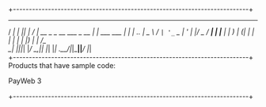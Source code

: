 +--------------------------------------------------------------------------+
   ____     _  _     ____                        _           
  / ___|  _| || |_  / ___|  __ _ _ __ ___  _ __ | | ___  ___ 
 | |     |_  ..  _| \___ \ / _` | '_ ` _ \| '_ \| |/ _ \/ __|
 | |___  |_      _|  ___) | (_| | | | | | | |_) | |  __/\__ \
  \____|   |_||_|   |____/ \__,_|_| |_| |_| .__/|_|\___||___/
                                          |_|                      
+--------------------------------------------------------------------------+
Products that have sample code:

PayWeb 3

+--------------------------------------------------------------------------+